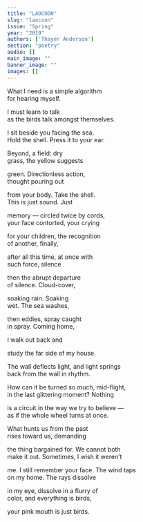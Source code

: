 ```yaml
---
title: "LAOCOON"
slug: "laocoon"
issue: "Spring"
year: "2019"
authors: ['Thayer Anderson']
section: "poetry"
audio: []
main_image: ""
banner_image: ""
images: []
---
```

What I need is a simple algorithm  
for hearing myself.

   
I must learn to talk  
as the birds talk amongst themselves.

   
I sit beside you facing the sea.  
Hold the shell. Press it to your ear.

   
Beyond, a field: dry  
grass, the yellow suggests

   
green. Directionless action,  
thought pouring out

   
from your body. Take the shell.  
This is just sound. Just

   
memory — circled twice by cords,  
your face contorted, your crying

   
for your children, the recognition  
of another, finally,

   
after all this time, at once with  
such force, silence

   
then the abrupt departure  
of silence. Cloud-cover,

   
soaking rain. Soaking  
wet. The sea washes,

   
then eddies, spray caught  
in spray. Coming home,

   
I walk out back and

 study the far side of my house.

   
The wall deflects light, and light springs  
back from the wall in rhythm.

   
How can it be turned so much, mid-flight,  
in the last glittering moment? Nothing

   
is a circuit in the way we try to believe —  
as if the whole wheel turns at once.

   
What hunts us from the past  
rises toward us, demanding

   
the thing bargained for. We cannot both  
make it out. Sometimes, I wish it weren’t

   
me. I still remember your face. The wind taps  
on my home. The rays dissolve

   
in my eye, dissolve in a flurry of  
color, and everything is birds,

   
your pink mouth is just birds.

